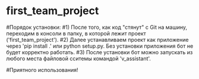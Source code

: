 # first_team_project

#Порядок установки:
#1) После того, как код "стянут" с Git на машину, переходим в консоли в папку, в которой лежит проект ('first_team_project').
#2) Далее устанавливаем проект как приложение через 'pip install .' или python setup.py. Без установки приложения бот не будет корректно работать.
#3) После установки бот можно запускать из любого места файловой сситемы командой 'v_assistant'.

#Приятного использования!
